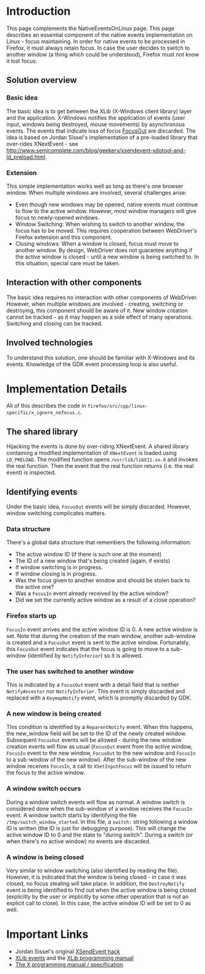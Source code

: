 # Introduction #

This page complements the NativeEventsOnLinux page. This page describes an essential component of the native events implementation on Linux - focus maintaining. In order for native events to be processed in Firefox, it must always retain focus. In case the user decides to switch to another window (a thing which could be understood), Firefox must not know it lost focus.

## Solution overview ##

### Basic idea ###

The basic idea is to get between the XLib (X-Windows client library) layer and the application. X-Windows notifies the application of events (user input, windows being destroyed, mouse movements) by asynchronous events. The events that indicate loss of focus [FocusOut](http://tronche.com/gui/x/xlib/events/input-focus/) are discarded. The idea is based on Jordan Sissel's implementation of a pre-loaded library that over-rides XNextEvent - see http://www.semicomplete.com/blog/geekery/xsendevent-xdotool-and-ld_preload.html.

### Extension ###

This simple implementation works well as long as there's one browser window. When multiple windows are involved, several challenges arise:

  * Even  though new windows may be opened, native events must continue to flow to the active window. However, most window managers will give focus to newly-opened windows.
  * Window Switching: When wishing to switch to another window, the focus has to be moved. This requires cooperation between WebDriver's Firefox extension and this component.
  * Closing windows: When a window is closed, focus must move to another window. By design, WebDriver does not guarantee anything if the active window is closed - until a new window is being switched to. In this situation, special care must be taken.

## Interaction with other components ##

The basic idea requires no interaction with other components of WebDriver. However, when multiple windows are involved - creating, switching or destroying, this component should be aware of it. New window creation cannot be tracked - as it may happen as a side effect of many operations. Switching and closing can be tracked.

## Involved technologies ##

To understand this solution, one should be familiar with X-Windows and its events. Knowledge of the GDK event processing loop is also useful.

# Implementation Details #

All of this describes the code in ` firefox/src/cpp/linux-specific/x_ignore_nofocus.c `.

## The shared library ##

Hijacking the events is done by over-riding XNextEvent. A shared library containing a modified implementation of ` XNextEvent ` is loaded using ` LD_PRELOAD `. The modified function opens ` /usr/lib/libX11.so.6 ` and invokes the real function. Then the event that the real function returns (i.e. the real event) is inspected.

## Identifying events ##

Under the basic idea, ` FocusOut ` events will be simply discarded. However, window switching complicates matters.

### Data structure ###

There's a global data structure that remembers the following information:
  * The active window ID (if there is such one at the moment)
  * The ID of a new window that's being created (again, if exists)
  * If window switching is in progress.
  * If window closing is in progress.
  * Was the focus given to another window and should be stolen back to the active one?
  * Was a ` FocusIn ` event already received by the active window?
  * Did we set the currently active window as a result of a close operation?

### Firefox starts up ###

` FocusIn ` event arrives and the active window ID is 0. A new active window is set. Note that during the creation of the main window, another sub-window is created and a ` FocusOut ` event is sent to the active window. Fortunately, this ` FocusOut ` event indicates that the focus is going to move to a sub-window (identified by ` NotifyInferior `) so it is allowed.

### The user has switched to another window ###

This is indicated by a ` FocusOut ` event with a detail field that is neither ` NotifyAncestor ` nor ` NotifyInferior `. This event is simply discarded and replaced with a ` KeymapNotify ` event, which is promptly discarded by GDK.

### A new window is being created ###

This condition is identified by a ` ReparentNotify ` event. When this happens, the new\_window field will be set to the ID of the newly created window. Subsequent ` FocusOut ` events will be allowed - during the new window creation events will flow as usual (` FocusOut ` event from the active window, ` FocusIn ` event to the new window, ` FocusOut ` to the new window and ` FocusIn ` to a sub-window of the new window). After the sub-window of the new window receives ` FocusIn `, a call to ` XSetInputFocus ` will be issued to return the focus to the active window.

### A window switch occurs ###

During a window switch events will flow as normal. A window switch is considered done when the sub-window of a window receives the ` FocusIn ` event. A window switch starts by identifying the file ` /tmp/switch_window_started `. In this file, a ` switch: ` string following a window ID is written (the ID is just for debugging purpose). This will change the active window ID to 0 and the state to "during switch". During a switch (or when there's no active window) no events are discarded.

### A window is being closed ###

Very similar to window switching (also identified by reading the file). However, it is indicated that the window is being closed - in case it was closed, no focus stealing will take place. In addition, the ` DestroyNotify ` event is being identified to find out when the active window is being closed (explicitly by the user or implicitly by some other operation that is not an explicit call to close). In this case, the active window  ID will be set to 0 as well.

# Important Links #
  * Jordan Sissel's original [XSendEvent hack](http://www.semicomplete.com/blog/geekery/xsendevent-xdotool-and-ld_preload.html)
  * [XLib events](http://tronche.com/gui/x/xlib/events/structures.html) and the [XLib programming manual](http://www.sbin.org/doc/Xlib/)
  * [The X programming manual / specification](http://www.x.org/docs/X11/xlib.pdf)